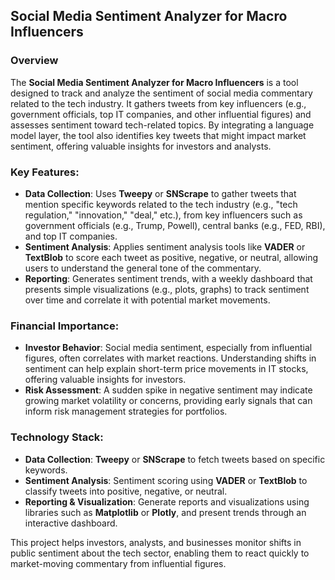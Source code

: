 ## Social Media Sentiment Analyzer for Macro Influencers

### Overview
The **Social Media Sentiment Analyzer for Macro Influencers** is a tool designed to track and analyze the sentiment of social media commentary related to the tech industry. It gathers tweets from key influencers (e.g., government officials, top IT companies, and other influential figures) and assesses sentiment toward tech-related topics. By integrating a language model layer, the tool also identifies key tweets that might impact market sentiment, offering valuable insights for investors and analysts.

### Key Features:
- **Data Collection**: Uses **Tweepy** or **SNScrape** to gather tweets that mention specific keywords related to the tech industry (e.g., "tech regulation," "innovation," "deal," etc.), from key influencers such as government officials (e.g., Trump, Powell), central banks (e.g., FED, RBI), and top IT companies.
- **Sentiment Analysis**: Applies sentiment analysis tools like **VADER** or **TextBlob** to score each tweet as positive, negative, or neutral, allowing users to understand the general tone of the commentary.
- **Reporting**: Generates sentiment trends, with a weekly dashboard that presents simple visualizations (e.g., plots, graphs) to track sentiment over time and correlate it with potential market movements.

### Financial Importance:
- **Investor Behavior**: Social media sentiment, especially from influential figures, often correlates with market reactions. Understanding shifts in sentiment can help explain short-term price movements in IT stocks, offering valuable insights for investors.
- **Risk Assessment**: A sudden spike in negative sentiment may indicate growing market volatility or concerns, providing early signals that can inform risk management strategies for portfolios.

### Technology Stack:
- **Data Collection**: **Tweepy** or **SNScrape** to fetch tweets based on specific keywords.
- **Sentiment Analysis**: Sentiment scoring using **VADER** or **TextBlob** to classify tweets into positive, negative, or neutral.
- **Reporting & Visualization**: Generate reports and visualizations using libraries such as **Matplotlib** or **Plotly**, and present trends through an interactive dashboard.
  
This project helps investors, analysts, and businesses monitor shifts in public sentiment about the tech sector, enabling them to react quickly to market-moving commentary from influential figures.

